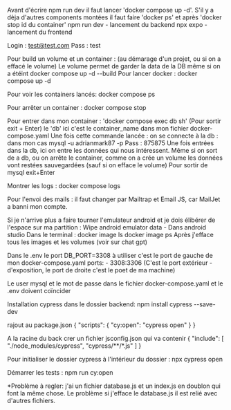 Avant d'écrire npm run dev il faut lancer 'docker compose up -d'. S'il y a dèja d'autres components montées il faut faire 'docker ps' et après 'docker stop id du container'
npm run dev - lancement du backend
npx expo - lancement du frontend

Login : test@test.com
Pass : test

Pour build un volume et un container : (au démarage d'un projet, ou si on a effacé le volume) 
Le volume permet de garder la data de la DB même si on a étéint 
docker compose up -d --build
Pour lancer docker : 
docker compose up -d

Pour voir les containers lancés:
docker compose ps

Pour arrêter un container : 
docker compose stop

Pour entrer dans mon container : 'docker compose exec db sh' (Pour sortir exit + Enter) le 'db' ici c'est le container_name dans mon fichier docker-compose.yaml
Une fois cette commande lancée : on se connecte à la db : dans mon cas mysql -u adrianmark87 -p
Pass : 875875
Une fois entrées dans la db, ici on entre les données qui nous intéressent. Même si on sort de a db, ou on arrête le container, comme on a crée un volume les données vont restées sauvegardées (sauf si on efface le volume)
Pour sortir de mysql exit+Enter

Montrer les logs : 
docker compose logs

Pour l'envoi des mails : il faut changer par Mailtrap et Email JS, car MailJet a banni mon compte.

Si je n'arrive plus a faire tourner l'emulateur android et je dois élibérer de l'espace sur ma partition : 
Wipe android emulator data - Dans android studio
Dans le terminal : 
docker image ls 
docker image ps
Après j'efface tous les images et les volumes (voir sur chat gpt)

Dans le .env le port DB_PORT=3308 à utiliser c'est le port de gauche de mon docker-compose.yaml  ports:
      - 3308:3306 (C'est le port extérieur - d'exposition, le port de droite c'est le poet de ma machine)

Le user mysql et le mot de passe dans le fichier docker-compose.yaml et le .env doivent coïncider

Installation cypress dans le dossier backend: 
npm install cypress --save-dev

rajout au  package.json
 {
  "scripts": {
    "cy:open": "cypress open"
  }
}


A la racine du back crer un fichier jsconfig.json qui va contenir
{
    "include": [
      "./node_modules/cypress",
      "cypress/**/*.js"
    ]
  }

Pour initialiser le dossier cypress à l'intérieur du dossier :
npx cypress open


  Démarrer les tests : 
npm run cy:open

*Problème à regler: j'ai un fichier database.js et un index.js en doublon qui font la même chose. Le problème si j'efface le database.js il est relié avec d'autres fichiers.